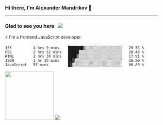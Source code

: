 ### Hi there, I'm Alexander Mandrikov 👋

- - -

### Glad to see you here &nbsp; ![](https://komarev.com/ghpvc/?username=nunsez&color=blue&label=visitors)

⚡ I'm a frontend JavaScript developer.

<!--
**nunsez/nunsez** is a ✨ _special_ ✨ repository because its `README.md` (this file) appears on your GitHub profile.

Here are some ideas to get you started:

- 🔭 I’m currently working on ...
- 🌱 I’m currently learning ...
- 👯 I’m looking to collaborate on ...
- 🤔 I’m looking for help with ...
- 💬 Ask me about ...
- 📫 How to reach me: ...
- 😄 Pronouns: ...
- ⚡ Fun fact: ...
-->


<!--START_SECTION:waka-->
```text
JSX          4 hrs 9 mins    ███████▒░░░░░░░░░░░░░░░░░   29.58 % 
CSS          2 hrs 52 mins   █████░░░░░░░░░░░░░░░░░░░░   20.48 % 
HTML         2 hrs 30 mins   ████▒░░░░░░░░░░░░░░░░░░░░   17.91 % 
JSON         1 hr 30 mins    ██▓░░░░░░░░░░░░░░░░░░░░░░   10.80 % 
JavaScript   57 mins         █▓░░░░░░░░░░░░░░░░░░░░░░░   06.80 % 
```
<!--END_SECTION:waka-->

<span>
<img height="160em" src="https://github-readme-stats.vercel.app/api?username=nunsez&show_icons=true&count_private=true&hide_border=true&hide=issues" />
<img src="https://github-readme-stats.vercel.app/api/top-langs/?username=nunsez&layout=compact&hide_border=true" />
</span>

<!--
[![willianrod's wakatime stats](https://github-readme-stats.vercel.app/api/wakatime?username=nunsez&hide_border=true)](https://github.com/anuraghazra/github-readme-stats)
-->

